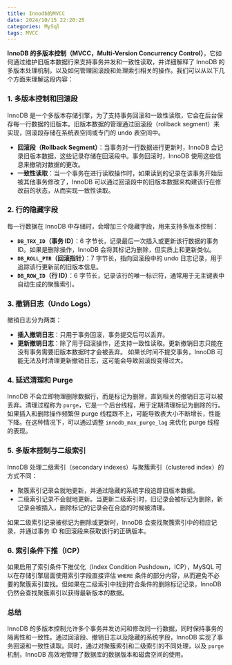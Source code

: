 ```yaml
---
title: Innodb的MVCC
date: 2024/10/15 22:20:25
categories: MySql
tags: MVCC
---
```




**InnoDB 的多版本控制（MVCC，Multi-Version Concurrency Control）**，它如何通过维护旧版本数据行来支持事务并发和一致性读取，并详细解释了 InnoDB 的多版本处理机制，以及如何管理回滚段和处理索引相关的操作。我们可以从以下几个方面来理解这段内容：

### 1. **多版本控制和回滚段**
InnoDB 是一个多版本存储引擎，为了支持事务回滚和一致性读取，它会在后台保存每一行数据的旧版本。旧版本数据的管理通过回滚段（rollback segment）来实现，回滚段存储在系统表空间或专门的 undo 表空间中。

- **回滚段（Rollback Segment）**：当事务对一行数据进行更新时，InnoDB 会记录旧版本数据，这些记录存储在回滚段中。事务回滚时，InnoDB 使用这些信息来撤销对数据的更改。
- **一致性读取**：当一个事务在进行读取操作时，如果读到的记录在该事务开始后被其他事务修改了，InnoDB 可以通过回滚段中的旧版本数据来构建该行在修改前的状态，从而实现一致性读取。

### 2. **行的隐藏字段**
每一行数据在 InnoDB 中存储时，会增加三个隐藏字段，用来支持多版本控制：
- **`DB_TRX_ID`（事务 ID）**：6 字节长，记录最后一次插入或更新该行数据的事务 ID。如果是删除操作，InnoDB 会将其标记为删除，但实质上和更新类似。
- **`DB_ROLL_PTR`（回滚指针）**：7 字节长，指向回滚段中的 undo 日志记录，用于追踪该行更新前的旧版本信息。
- **`DB_ROW_ID`（行 ID）**：6 字节长，记录该行的唯一标识符，通常用于无主键表中自动生成的聚簇索引。

### 3. **撤销日志（Undo Logs）**
撤销日志分为两类：
- **插入撤销日志**：只用于事务回滚，事务提交后可以丢弃。
- **更新撤销日志**：除了用于回滚操作，还支持一致性读取。更新撤销日志只能在没有事务需要旧版本数据时才会被丢弃。
如果长时间不提交事务，InnoDB 可能无法及时清理更新撤销日志，这可能会导致回滚段变得过大。

### 4. **延迟清理和 Purge**
InnoDB 不会立即物理删除数据行，而是标记为删除，直到相关的撤销日志可以被丢弃。清理过程称为 `purge`，它是一个后台线程，用于定期清理标记为删除的行。如果插入和删除操作频繁但 purge 线程跟不上，可能导致表大小不断增长，性能下降。在这种情况下，可以通过调整 `innodb_max_purge_lag` 来优化 purge 线程的表现。

### 5. **多版本控制与二级索引**
InnoDB 处理二级索引（secondary indexes）与聚簇索引（clustered index）的方式不同：
- 聚簇索引记录会就地更新，并通过隐藏的系统字段追踪旧版本数据。
- 二级索引记录不会就地更新。当更新二级索引时，旧记录会被标记为删除，新记录会被插入，删除标记的记录会在合适的时候被清理。

如果二级索引记录被标记为删除或更新时，InnoDB 会查找聚簇索引中的相应记录，并通过事务 ID 和回滚段来获取该行的正确版本。

### 6. **索引条件下推（ICP）**
如果启用了索引条件下推优化（Index Condition Pushdown，ICP），MySQL 可以在存储引擎层面使用索引字段直接评估 `WHERE` 条件的部分内容，从而避免不必要的聚簇索引查找。但如果在二级索引中找到符合条件的删除标记记录，InnoDB 仍然会查找聚簇索引以获得最新版本的数据。

### 总结
InnoDB 的多版本控制允许多个事务并发访问和修改同一行数据，同时保持事务的隔离性和一致性。通过回滚段、撤销日志以及隐藏的系统字段，InnoDB 实现了事务回滚和一致性读取。同时，通过对聚簇索引和二级索引的不同处理，以及 `purge` 机制，InnoDB 高效地管理了数据库的数据版本和磁盘空间的使用。